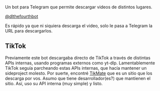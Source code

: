 Un bot para Telegram que permite descargar videos de distintos lugares.

[@dlthefourthbot](https://t.me/dlthefourthbot)

Es rápido ya que ni siquiera descarga el video, solo le pasa a Telegram la URL para descargarlos.

## TikTok

Previamente este bot descargaba directo de TikTok a través de distintas APIs internas, usando programas externos como yt-dlp. Lamentablemente TikTok seguía parcheando estas APIs internas, que hacía mantener un sideproject molesto. Por suerte, encontré [TikMate](https://tikmate.app) que es un sitio que los descarga por vos. Asumo que tiene desarrollador(es?) que mantienen el sitio. Así, uso su API interna (muy simple) y listo.
